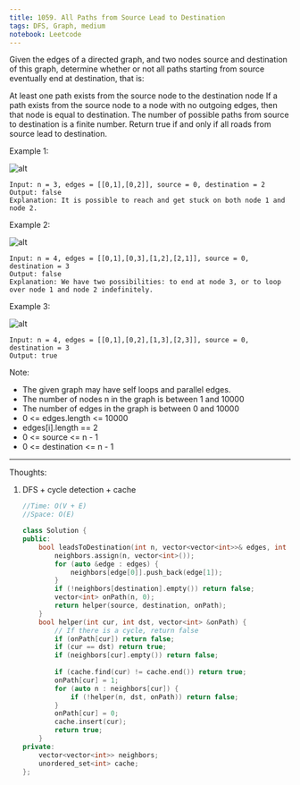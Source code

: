 ```yaml
---
title: 1059. All Paths from Source Lead to Destination
tags: DFS, Graph, medium
notebook: Leetcode
---
```


Given the edges of a directed graph, and two nodes source and destination of this graph, determine whether or not all paths starting from source eventually end at destination, that is:

At least one path exists from the source node to the destination node
If a path exists from the source node to a node with no outgoing edges, then that node is equal to destination.
The number of possible paths from source to destination is a finite number.
Return true if and only if all roads from source lead to destination.

 

Example 1:

![alt](https://assets.leetcode.com/uploads/2019/03/16/485_example_1.png)
```
Input: n = 3, edges = [[0,1],[0,2]], source = 0, destination = 2
Output: false
Explanation: It is possible to reach and get stuck on both node 1 and node 2.
```
Example 2:

![alt](https://assets.leetcode.com/uploads/2019/03/16/485_example_2.png)
```
Input: n = 4, edges = [[0,1],[0,3],[1,2],[2,1]], source = 0, destination = 3
Output: false
Explanation: We have two possibilities: to end at node 3, or to loop over node 1 and node 2 indefinitely.
```
Example 3:

![alt](https://assets.leetcode.com/uploads/2019/03/16/485_example_3.png)

```
Input: n = 4, edges = [[0,1],[0,2],[1,3],[2,3]], source = 0, destination = 3
Output: true
```


Note:

- The given graph may have self loops and parallel edges.
- The number of nodes n in the graph is between 1 and 10000
- The number of edges in the graph is between 0 and 10000
- 0 <= edges.length <= 10000
- edges[i].length == 2
- 0 <= source <= n - 1
- 0 <= destination <= n - 1

----------
Thoughts:
1. DFS + cycle detection + cache

    ```c++
    //Time: O(V + E)
    //Space: O(E)
    
    class Solution {
    public:
        bool leadsToDestination(int n, vector<vector<int>>& edges, int source, int destination) {
            neighbors.assign(n, vector<int>());
            for (auto &edge : edges) {
                neighbors[edge[0]].push_back(edge[1]);
            }
            if (!neighbors[destination].empty()) return false;
            vector<int> onPath(n, 0);
            return helper(source, destination, onPath);
        }
        bool helper(int cur, int dst, vector<int> &onPath) {
            // If there is a cycle, return false
            if (onPath[cur]) return false;
            if (cur == dst) return true;
            if (neighbors[cur].empty()) return false;
            
            if (cache.find(cur) != cache.end()) return true;
            onPath[cur] = 1;
            for (auto n : neighbors[cur]) {
                if (!helper(n, dst, onPath)) return false;
            }
            onPath[cur] = 0;
            cache.insert(cur);
            return true;
        }
    private:
        vector<vector<int>> neighbors;
        unordered_set<int> cache;
    };
    ```